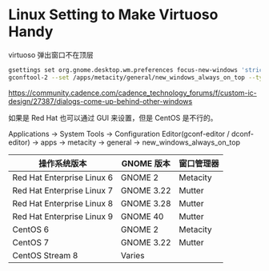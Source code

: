 # Linux Setting to Make Virtuoso Handy

virtuoso 弹出窗口不在顶层

```bash
gsettings set org.gnome.desktop.wm.preferences focus-new-windows 'strict'
gconftool-2 --set /apps/metacity/general/new_windows_always_on_top --type bool true
```

https://community.cadence.com/cadence_technology_forums/f/custom-ic-design/27387/dialogs-come-up-behind-other-windows

如果是 Red Hat 也可以通过 GUI 来设置，但是 CentOS 是不行的。

Applications -> System Tools -> Configuration Editor(gconf-editor / dconf-editor) -> apps -> metacity -> general -> new_windows_always_on_top


| 操作系统版本               | GNOME 版本 | 窗口管理器 |
| -------------------------- | ---------- | ---------- |
| Red Hat Enterprise Linux 6 | GNOME 2    | Metacity   |
| Red Hat Enterprise Linux 7 | GNOME 3.22 | Mutter     |
| Red Hat Enterprise Linux 8 | GNOME 3.28 | Mutter     |
| Red Hat Enterprise Linux 9 | GNOME 40   | Mutter     |
| CentOS 6                   | GNOME 2    | Metacity   |
| CentOS 7                   | GNOME 3.22 | Mutter     |
| CentOS Stream 8            | Varies     |            |
